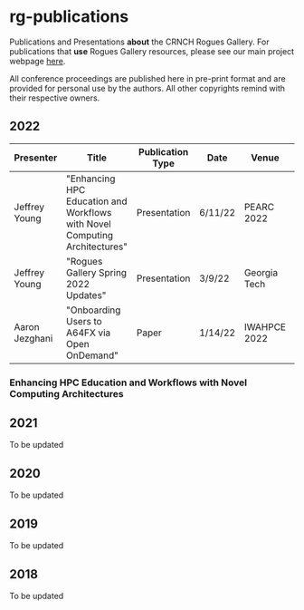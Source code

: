 # rg-publications
Publications and Presentations **about** the CRNCH Rogues Gallery. For publications that **use** Rogues Gallery resources, please see our main project webpage [here](https://crnch-rg.cc.gatech.edu/crnch-rg-publications/).

All conference proceedings are published here in pre-print format and are provided for personal use by the authors. All other copyrights remind with their respective owners.


## 2022
| Presenter | Title | Publication Type | Date | Venue | Publication Links |
| ---------------------------------- | ------------ | ---------- | ------------ | -------------|-------------------|
| Jeffrey Young | "Enhancing HPC Education and Workflows with Novel Computing Architectures" | Presentation | 6/11/22 | PEARC 2022 | [[Slides]](https://github.com/gt-crnch-rg/rg-publications/blob/main/presentations/2022/jyoung_crnch_summit_rogues_gallery_updates_03_2022.pdf) [[Paper]](https://mediaspace.gatech.edu/media/CRNCH+Rogues+Gallery+Testbed+Update+March+9th%2C+2022/1_lsfxwdlk) [[Abstract]() |
| Jeffrey Young | "Rogues Gallery Spring 2022 Updates" | Presentation | 3/9/22 | Georgia Tech | [[Slides]](https://github.com/gt-crnch-rg/rg-publications/blob/main/presentations/2022/jyoung_crnch_summit_rogues_gallery_updates_03_2022.pdf) [[Video]](https://mediaspace.gatech.edu/media/CRNCH+Rogues+Gallery+Testbed+Update+March+9th%2C+2022/1_lsfxwdlk) |
| Aaron Jezghani | "Onboarding Users to A64FX via Open OnDemand" | Paper | 1/14/22 | IWAHPCE 2022 | [[Slides]](https://github.com/gt-crnch-rg/rg-publications/blob/main/presentations/2022/jezghani_et_al_onboarding_users_a64fx_ood_presentation_IWAHPCE22.pdf) [[Paper]](https://github.com/gt-crnch-rg/rg-publications/blob/main/publications/2022/jezghani_et_al_onboarding_users_a64fx_ood_iwahpce22.pdf) |

### Enhancing HPC Education and Workflows with Novel Computing Architectures


## 2021
To be updated

## 2020
To be updated

## 2019
To be updated

## 2018
To be updated
